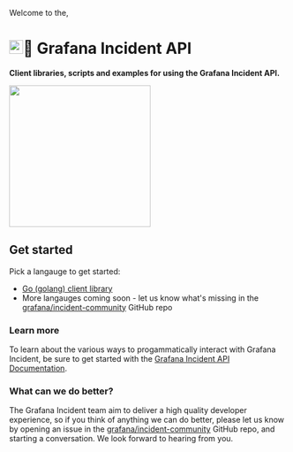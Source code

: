 Welcome to the,

# <img width='25' src='https://user-images.githubusercontent.com/101659/189380497-50692d2e-49bb-4fb6-91b5-ae8daf6e1988.png' />🤖 Grafana Incident API

**Client libraries, scripts and examples for using the Grafana Incident API.**

<img width='256' src='https://grafana.com/static/assets/img/blog/grafana-incident-vertical-navigation.png' />

## Get started

Pick a langauge to get started:

- [Go (golang) client library](./go/incident)
- More langauges coming soon - let us know what's missing in the [grafana/incident-community](https://github.com/grafana/incident-community) GitHub repo

### Learn more

To learn about the various ways to progammatically interact with Grafana Incident, be sure to get started with the [Grafana Incident API Documentation](https://grafana.com/docs/grafana-cloud/incident/api/).

### What can we do better?

The Grafana Incident team aim to deliver a high quality developer experience, so if you think of anything we can do better, please let us know by opening an issue in the [grafana/incident-community](https://github.com/grafana/incident-community) GitHub repo, and starting a conversation. We look forward to hearing from you.
